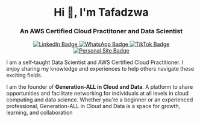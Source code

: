 <h1 align="center">Hi 👋, I'm Tafadzwa</h1>
<h3 align="center">An AWS Certified Cloud Practitoner and Data Scientist</h3>

<p align="center">
  <a href="https://www.linkedin.com/in/tafadzwa-chigwada/">
    <img src="https://img.shields.io/badge/LinkedIn-Profile-informational?style=flat&logo=linkedin&logoColor=white&color=0D76A8" alt="LinkedIn Badge"/>
  </a>
  <a href="https://whatsapp.com/channel/0029Vaed1so8KMqohmuaJ81y">
    <img src="https://img.shields.io/badge/WhatsApp-Channel-informational?style=flat&logo=whatsapp&logoColor=white&color=25D366" alt="WhatsApp Badge"/>
  </a>
  <a href="https://www.tiktok.com/@genz_in_data">
    <img src="https://img.shields.io/badge/TikTok-Profile-informational?style=flat&logo=tiktok&logoColor=white&color=000000" alt="TikTok Badge"/>
  </a>
  <a href="https://chigwadatafadzwam.wixsite.com/tafadzwa-chigwada">
    <img src="https://img.shields.io/badge/Personal_Website-Visit-informational?style=flat&logo=internet-explorer&logoColor=white&color=1F8AC8" alt="Personal Site Badge"/>
  </a>
</p>

<p>
  I am a self-taught Data Scientist and AWS Certified Cloud Practitioner. I enjoy sharing my knowledge and experiences to help others navigate these exciting fields.
</p>

<p>
 I am the founder of <strong>Generation-ALL in Cloud and Data</strong>. A platform to share opportunities and facilitate networking for individuals at all levels in cloud computing and data science. Whether you're a beginner or an experienced professional, Generation-ALL in Cloud and Data is a space for growth, learning, and collaboration
</p>
